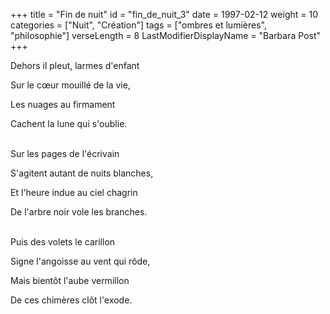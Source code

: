 +++
title = "Fin de nuit"
id = "fin_de_nuit_3"
date = 1997-02-12
weight = 10
categories = ["Nuit", "Création"]
tags = ["ombres et lumières", "philosophie"]
verseLength = 8
LastModifierDisplayName = "Barbara Post"
+++

Dehors il pleut, larmes d'enfant

Sur le cœur mouillé de la vie,

Les nuages au firmament

Cachent la lune qui s'oublie.

 \
Sur les pages de l'écrivain

S'agitent autant de nuits blanches,

Et l'heure indue au ciel chagrin

De l'arbre noir vole les branches.

 \
Puis des volets le carillon

Signe l'angoisse au vent qui rôde,

Mais bientôt l'aube vermillon

De ces chimères clôt l'exode.
